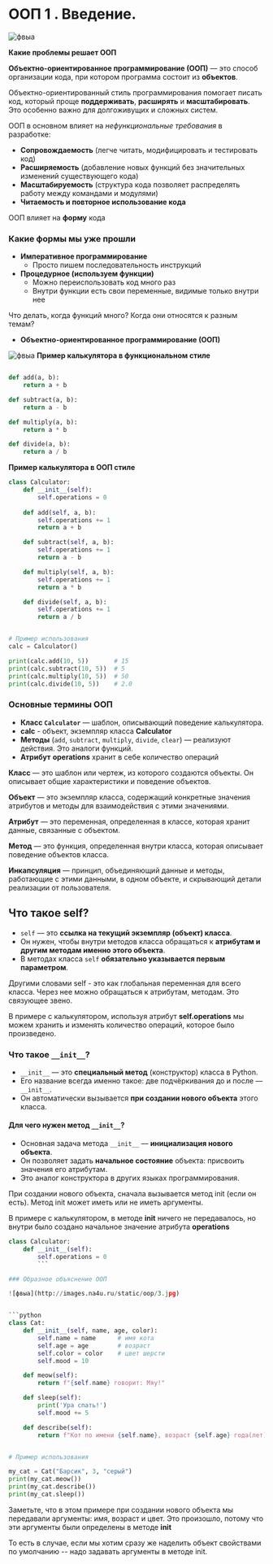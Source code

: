 # ООП 1 . Введение.

![фвыа](http://images.na4u.ru/static/oop/1.jpg)

**Какие проблемы решает ООП**

**Объектно-ориентированное программирование (ООП)** — это способ организации кода, при котором программа состоит из **объектов**.  

Объектно-ориентированный стиль программирования помогает писать код, который проще **поддерживать**, **расширять** и **масштабировать**. Это особенно важно для долгоживущих и сложных систем.

ООП в основном влияет на _нефункциональные требования_ в разработке:

- **Сопровождаемость** (легче читать, модифицировать и тестировать код)
- **Расширяемость** (добавление новых функций без значительных изменений существующего кода)
- **Масштабируемость** (структура кода позволяет распределять работу между командами и модулями)
- **Читаемость и повторное использование кода**

ООП влияет на **форму** кода
### Какие формы мы уже прошли

- **Императивное программирование** 
	- Просто пишем последовательность инструкций 
- **Процедурное (используем функции)**
	- Можно переиспользовать код много раз
	- Внутри функции есть свои переменные, видимые только внутри нее

Что делать, когда функций много? Когда они относятся к разным темам? 

- **Объектно-ориентированное программирование (ООП)**



![фвыа](http://images.na4u.ru/static/oop/2.jpg)
**Пример калькулятора в функциональном стиле** 

```python

def add(a, b):
    return a + b

def subtract(a, b):
    return a - b

def multiply(a, b):
    return a * b

def divide(a, b):
    return a / b
```

**Пример калькулятора в ООП стиле** 

```python
class Calculator:
	def __init__(self):
		self.operations = 0 
		
    def add(self, a, b):
	    self.operations += 1
        return a + b

    def subtract(self, a, b):
	    self.operations += 1
        return a - b

    def multiply(self, a, b):
        self.operations += 1
        return a * b

    def divide(self, a, b):
        self.operations += 1
        return a / b


# Пример использования
calc = Calculator()

print(calc.add(10, 5))       # 15
print(calc.subtract(10, 5))  # 5
print(calc.multiply(10, 5))  # 50
print(calc.divide(10, 5))    # 2.0
```


### Основные термины ООП

- **Класс `Calculator`** — шаблон, описывающий поведение калькулятора.
- **calc** - объект, экземпляр класса **Calculator**
- **Методы** (`add`, `subtract`, `multiply`, `divide`, `clear`) — реализуют действия. Это аналоги функций. 
- **Атрибут** **operations** хранит в себе количество операций

**Класс** — это шаблон или чертеж, из которого создаются объекты. Он описывает общие характеристики и поведение объектов.

**Объект** — это экземпляр класса, содержащий конкретные значения атрибутов и методы для взаимодействия с этими значениями.

**Атрибут** — это переменная, определенная в классе, которая хранит данные, связанные с объектом.

**Метод** — это функция, определенная внутри класса, которая описывает поведение объектов класса.

**Инкапсуляция** — принцип, объединяющий данные и методы, работающие с этими данными, в одном объекте, и скрывающий детали реализации от пользователя.


## Что такое self? 

- `self` — это **ссылка на текущий экземпляр (объект) класса**.
- Он нужен, чтобы внутри методов класса обращаться к **атрибутам и другим методам именно этого объекта**.
- В методах класса `self` **обязательно указывается первым параметром**.

Другими словами self - это как глобальная переменная для всего класса. Через нее можно обращаться к атрибутам, методам. Это связующее звено. 

В примере с калькулятором, используя атрибут **self.operations** мы можем хранить и изменять количество операций, которое было произведено.  

### Что такое `__init__`?

- `__init__` — это **специальный метод** (конструктор) класса в Python.
- Его название всегда именно такое: две подчёркивания до и после — `__init__`.
- Он автоматически вызывается **при создании нового объекта** этого класса.
    
#### Для чего нужен метод `__init__`?

- Основная задача метода `__init__` — **инициализация нового объекта**.
- Он позволяет задать **начальное состояние** объекта: присвоить значения его атрибутам.
- Это аналог конструктора в других языках программирования.

При создании нового объекта, сначала вызывается метод init (если он есть). Метод init может иметь или не иметь аргументы.

В примере с калькулятором, в методе **init** ничего не передавалось, но внутри было создано начальное значение атрибута **operations** 

```python
class Calculator:
	def __init__(self):
		self.operations = 0 
		```

### Образное объяснение ООП 

![фвыа](http://images.na4u.ru/static/oop/3.jpg)


```python
class Cat:
    def __init__(self, name, age, color):
        self.name = name      # имя кота
        self.age = age        # возраст
        self.color = color    # цвет шерсти
        self.mood = 10

    def meow(self):
        return f"{self.name} говорит: Мяу!"

    def sleep(self):
	    print('Ура спать!')
		self.mood += 5

    def describe(self):
        return f"Кот по имени {self.name}, возраст {self.age} года(лет), цвет шерсти {self.color}."


# Пример использования

my_cat = Cat("Барсик", 3, "серый")
print(my_cat.meow())          
print(my_cat.describe())   
print(my_cat.sleep())    
```


Заметьте, что в этом примере при создании нового объекта мы передавали аргументы: имя, возраст и цвет. Это произошло, потому что эти аргументы были определены в методе __init__

То есть в случае, если мы хотим сразу же наделить объект свойствами по умолчанию -- надо задавать аргументы в методе init. 
